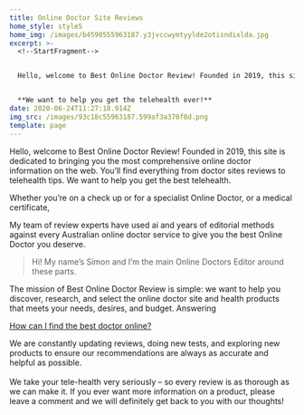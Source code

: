 ```yaml
---
title: Online Doctor Site Reviews
home_style: style5
home_img: /images/b4590555963187.y3jvccwymtyylde2otisndixlda.jpg
excerpt: >-
  <!--StartFragment-->


  Hello, welcome to Best Online Doctor Review! Founded in 2019, this site is dedicated to bringing you the most comprehensive online doctor information on the web. You’ll find everything from doctor sites reviews to telehealth tips. 


  **We want to help you get the telehealth ever!**
date: 2020-06-24T11:27:18.914Z
img_src: /images/93c18c55963187.599af3a370f8d.png
template: page
---
```

Hello, welcome to Best Online Doctor Review! Founded in 2019, this site is dedicated to bringing you the most comprehensive online doctor information on the web. You’ll find everything from doctor sites reviews to telehealth tips. We want to help you get the best telehealth.

Whether you’re on a check up or for a specialist Online Doctor, or a medical certificate,

My team of review experts have used ai and years of editorial methods against every Australian online doctor service to give you the best Online Doctor you deserve.

> Hi! My name’s Simon and I’m the main Online Doctors Editor around these parts.

The mission of Best Online Doctor Review is simple: we want to help you discover, research, and select the online doctor site and health products that meets your needs, desires, and budget. Answering <!--StartFragment-->

[How can I find the best doctor online?](https://www.quora.com/How-can-I-find-the-best-doctor-online)

<!--EndFragment-->

We are constantly updating reviews, doing new tests, and exploring new products to ensure our recommendations are always as accurate and helpful as possible. \
\
We take your tele-health very seriously – so every review is as thorough as we can make it. If you ever want more information on a product, please leave a comment and we will definitely get back to you with our thoughts!

<!--EndFragment-->